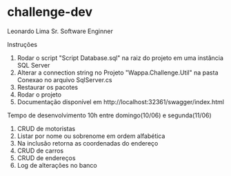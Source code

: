 # challenge-dev

Leonardo Lima Sr. Software Enginner

Instruções

1. Rodar o script "Script Database.sql" na raiz do projeto em uma instância SQL Server
2. Alterar a connection string no Projeto "Wappa.Challenge.Util" na pasta Conexao no arquivo SqlServer.cs
3. Restaurar os pacotes
4. Rodar o projeto
5. Documentação disponível em http://localhost:32361/swagger/index.html

Tempo de desenvolvimento 10h entre domingo(10/06) e segunda(11/06)
1. CRUD de motoristas
2. Listar por nome ou sobrenome em ordem alfabética
3. Na inclusão retorna as coordenadas do endereço
4. CRUD de carros
5. CRUD de endereços
6. Log de alterações no banco